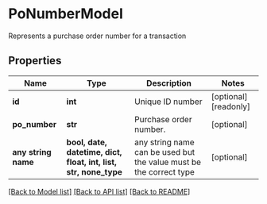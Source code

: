 # PoNumberModel

Represents a purchase order number for a transaction

## Properties
Name | Type | Description | Notes
------------ | ------------- | ------------- | -------------
**id** | **int** | Unique ID number | [optional] [readonly] 
**po_number** | **str** | Purchase order number. | [optional] 
**any string name** | **bool, date, datetime, dict, float, int, list, str, none_type** | any string name can be used but the value must be the correct type | [optional]

[[Back to Model list]](../README.md#documentation-for-models) [[Back to API list]](../README.md#documentation-for-api-endpoints) [[Back to README]](../README.md)


